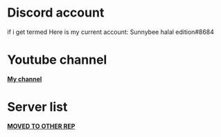 # Discord account
if i get termed
Here is my current account:  Sunnybee halal edition#8684
# Youtube channel
[**My channel**](https://www.youtube.com/channel/UCu1ujO5aLooGCK47E05n4XA)
# Server list
[**MOVED TO OTHER REP**](https://github.com/SunnybeeXD/McCheating)
